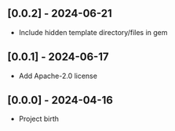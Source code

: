 ## [0.0.2] - 2024-06-21

- Include hidden template directory/files in gem

## [0.0.1] - 2024-06-17

- Add Apache-2.0 license

## [0.0.0] - 2024-04-16

- Project birth
